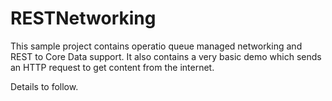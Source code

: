 RESTNetworking
==============

This sample project contains operatio queue managed networking and REST to Core Data support. It also contains a very basic demo which sends an HTTP request to get content from the internet.

Details to follow.
